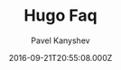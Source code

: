 ---
layout: JamstackTheme
title: Hugo Faq
github: https://github.com/aerohub/hugo-faq-theme
demo: https://themes.gohugo.io/theme/hugo-faq-theme/
author: Pavel Kanyshev
ssg: Hugo
date: 2016-09-21T20:55:08.000Z
description: Simple FAQ Theme for Hugo
stale: true
disabled: true
disabled_reason: demo url not found
---